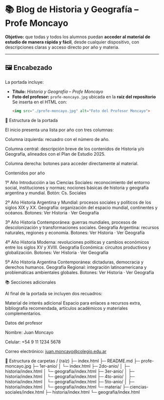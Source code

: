 # 📚 Blog de Historia y Geografía – Profe Moncayo

**Objetivo:** que todas y todos los alumnos puedan **acceder al material de estudio de manera rápida y fácil**, desde cualquier dispositivo, con descripciones claras y acceso directo por año y materia.

---

## 🖼 Encabezado

La portada incluye:
- **Título:** _Historia y Geografía – Profe Moncayo_
- **Foto del profesor:** `profe-moncayo.jpg` ubicada en la **raíz del repositorio**  
  Se inserta en el HTML con:
  ```html
  <img src="./profe-moncayo.jpg" alt="Foto del Profesor Moncayo">
🧭 Estructura de la portada

El inicio presenta una lista por año con tres columnas:

Columna izquierda: recuadro con el número de año.

Columna central: descripción breve de los contenidos de Historia y/o Geografía, alineados con el Plan de Estudio 2025.

Columna derecha: botones para acceder directamente al material.

Contenidos por año

1º Año
Introducción a las Ciencias Sociales: reconocimiento del entorno social, instituciones y normas; nociones básicas de historia y geografía argentina y mundial.
Botón: Cs. Sociales

2º Año
Historia Argentina y Mundial: procesos sociales y políticos de los siglos XIX y XX.
Geografía: organización del espacio mundial, continentes y océanos.
Botones: Ver Historia · Ver Geografía

3º Año
Historia Contemporánea: guerras mundiales, procesos de descolonización y transformaciones sociales.
Geografía Argentina: recursos naturales, regiones y economía.
Botones: Ver Historia · Ver Geografía

4º Año
Historia Moderna: revoluciones políticas y cambios económicos entre los siglos XV y XVIII.
Geografía Económica: circuitos productivos y globalización.
Botones: Ver Historia · Ver Geografía

5º Año
Historia Argentina Contemporánea: dictaduras, democracia y derechos humanos.
Geografía Regional: integración latinoamericana y problemáticas ambientales globales.
Botones: Ver Historia · Ver Geografía

📚 Secciones adicionales

Al final de la portada se incluyen dos recuadros:

Material de interés adicional
Espacio para enlaces a recursos extra, bibliografía recomendada, artículos académicos y materiales complementarios.

Datos del profesor

Nombre: Juan Moncayo

Celular: +54 9 11 1234 5678

Correo electrónico: juan.moncayo@colegio.edu.ar

📂 Estructura de carpetas
/ (raíz)
├─ index.html
├─ README.md
├─ profe-moncayo.jpg
├─ 1er-anio/
│  └─ index.html
├─ 2do-anio/
│  ├─ historia/index.html
│  └─ geografia/index.html
├─ 3er-anio/
│  ├─ historia/index.html
│  └─ geografia/index.html
├─ 4to-anio/
│  ├─ historia/index.html
│  └─ geografia/index.html
├─ 5to-anio/
│  ├─ historia/index.html
│  └─ geografia/index.html
└─ materia/
   ├─ ciencias-sociales/index.html
   ├─ historia/index.html
   └─ geografia/index.html
